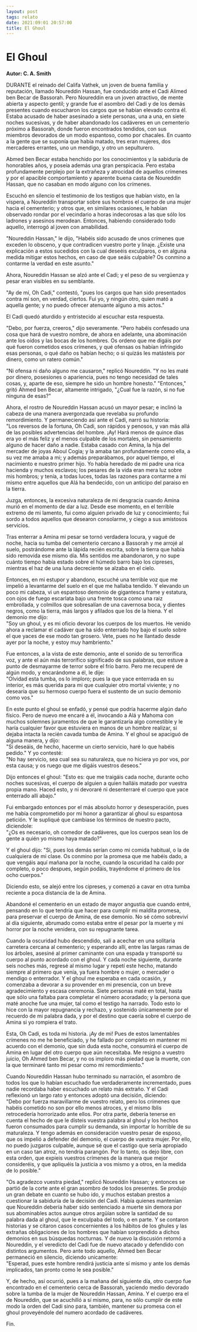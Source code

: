 ```yaml
---
layout: post
tags: relato
date: 2021:09:01 20:57:00
title: El Ghoul
---
```


# El Ghoul
**Autor: C. A. Smith**

DURANTE el reinado del Califa Vathek, un joven de buena familia y
reputación, llamado Noureddin Hassan, fue conducido ante el Cadi Alimed
ben Becar de Bassorah. Pero Noureddin era un joven atractivo, de mente
abierta y aspecto gentil; y grande fue el asombro del Cadi y de los
demás presentes cuando escucharon los cargos que se habían elevado
contra él. Estaba acusado de haber asesinado a siete personas, una a
una, en siete noches sucesivas, y de haber abandonado los cadáveres en
un cementerio próximo a Bassorah, donde fueron encontrados tendidos,
con sus miembros devorados de un modo espantoso, como por chacales. En
cuanto a la gente que se suponía que había matado, tres eran mujeres,
dos mercaderes errantes, uno un mendigo, y otro un sepulturero.

Abmed ben Becar estaba henchido por los conocimientos y la sabiduría de
honorables años, y poseía además una gran perspicacia. Pero estaba
profundamente perplejo por la extrañeza y atrocidad de aquellos
crímenes y por el apacible comportamiento y aparente buena casta de
Noureddin Hassan, que no casaban en modo alguno con los crímenes.

Escuchó en silencio el testimonio de los testigos que habían visto, en
la víspera, a Noureddin transportar sobre sus hombros el cuerpo de una
mujer hacia el cementerio; y otros que, en similares ocasiones, le
habían observado rondar por el vecindario a horas indecorosas a las que
sólo los ladrones y asesinos merodean. Entonces, habiendo considerado
todo aquello, interrogó al joven con amabilidad.

"Noureddin Hassan," le dijo, "Habéis sido acusado de unos crímenes que
exceden lo obsceno, y que contradicen vuestro porte y linaje. ¿Existe
una explicación a estos sucedidos con la cual deseéis exculparos, o en
alguna medida mitigar estos hechos, en caso de que seáis culpable? Os
conmino a contarme la verdad en este asunto."

Ahora, Noureddin Hassan se alzó ante el Cadi; y el peso de su vergüenza
y pesar eran visibles en su semblante.

"Ay de mí, Oh Cadi," contestó, "pues los cargos que han sido
presentados contra mí son, en verdad, ciertos. Fui yo, y ningún otro,
quien mató a aquella gente; y no puedo ofrecer atenuante alguno a mis
actos."

El Cadi quedó aturdido y entristecido al escuchar esta respuesta.

"Debo, por fuerza, creeros," dijo severamente. "Pero habéis confesado
una cosa que hará de vuestro nombre, de ahora en adelante, una
abominación ante los oídos y las bocas de los hombres. Os ordeno que me
digáis por qué fueron cometidos esos crímenes, y qué ofensas os habían
infringido esas personas, o qué daño os habían hecho; o si quizás les
matásteis por dinero, como un ratero común."

"Ni ofensa ni daño alguno me causaron," replicó Noureddin. "Y no les
maté por dinero, posesiones o apariencia, pues no tengo necesidad de
tales cosas, y, aparte de eso, siempre he sido un hombre honesto."
"Entonces," gritó Ahmed ben Becar, altamente intrigado, "¿Cual fue la
razón, si no fue ninguna de esas?"

Ahora, el rostro de Noureddin Hassan acusó un mayor pesar; e inclinó la
cabeza de una manera avergonzada que revelaba su profundo
remordimiento. Y permaneciendo así ante el Cadi, narró su historia:  
"Los reversos de la fortuna, Oh Cadi, son rápidos y penosos, y van más
allá de las posibles advertencias del hombre. ¡Ay! Hará menos de quince
días era yo el más feliz y el menos culpable de los mortales, sin
pensamiento alguno de hacer daño a nadie. Estaba casado con Amina, la
hija del mercader de joyas Aboul Cogia; y la amaba tan profundamente
como ella, a su vez me amaba a mi; y además preparábamos, por aquel
tiempo, el nacimiento e nuestro primer hijo. Yo había heredado de mi
padre una rica hacienda y muchos esclavos; los pesares de la vida eran
mera luz sobre mis hombros; y tenía, a todas luces, todas las razones
para contarme a mi mismo entre aquellos que Alá ha bendecido, con un
anticipo del paraiso en la tierra.

Juzga, entonces, la excesiva naturaleza de mi desgracia cuando Amina
murió en el momento de dar a luz. Desde ese momento, en el terrible
extremo de mi lamento, fui como alguien privado de luz y conocimiento;
fui sordo a todos aquellos que desearon consolarme, y ciego a sus
amistosos servicios.

Tras enterrar a Amina mi pesar se tornó verdadera locura, y vagué de
noche, hacia su tumba del cementerio cercano a Bassorah y me arrojé al
suelo, postrándome ante la lápida recién escrita, sobre la tierra que
había sido removida ese mismo día. Mis sentidos me abandonaron, y no
supe cuánto tiempo había estado sobre el húmedo barro bajo los
cipreses, mientras el haz de una luna decreciente se alzaba en el
cielo.

Entonces, en mi estupor y abandono, escuché una terrible voz que me
impelió a levantarme del suelo en el que me hallaba tendido. Y elevando
un poco mi cabeza, vi un espantoso demonio de gigantesca frame y
estatura, con ojos de fuego escarlata bajo una frente tosca como una
raiz embrollada, y colmillos que sobresalían de una cavernosa boca, y
dientes negros, como la tierra, más largos y afilados que los de la
hiena. Y el demonio me dijo:  
"Soy un ghoul, y es mi oficio devorar los cuerpos de los muertos. He
venido ahora a reclamar el cadáver que ha sido enterrado hoy bajo el
suelo sobre el que yaces de ese modo tan grosero. Vete, pues no he
llantado desde ayer por la noche, y estoy muy hambriento."

Fue entonces, a la vista de este demonio, ante el sonido de su
terrorífica voz, y ante el aún más terrorífico significado de sus
palabras, que estuve a punto de desmayarme de terror sobre el frío
barro. Pero me recuperé de algún modo, y encarándome a él, le dije:  
"Olvidad esta tumba, os lo imploro; pues la que yace enterrada en su
interior, es más querida para mi que cualquier otro mortal viviente; y
no desearía que su hermoso cuerpo fuera el sustento de un sucio demonio
como vos."

En este punto el ghoul se enfadó, y pensé que podría hacerme algún daño
físico. Pero de nuevo me encaré a él, invocando a Alá y Mahoma con
muchos solemnes juramentos de que le garantizaría algo comestible y le
haría cualquier favor que estuviera en manos de un hombre realizar, si
dejaba intacta la recién cavada tumba de Amina. Y el ghoul se apaciguó
de alguna manera, y dijo:  
"Si deseáis, de hecho, hacerme un cierto servicio, haré lo que habéis
pedido."
Y yo contesté:  
"No hay servicio, sea cual sea su naturaleza, que no hiciera yo por
vos, por esta causa; y os ruego que me digáis vuestros deseos."

Dijo entonces el ghoul: "Esto es: que me traigáis cada noche, durante
ocho noches sucesivas, el cuerpo de alguien a quien halláis matado por
vuestra propia mano. Haced esto, y ni devoraré ni desenterraré el
cuerpo que yace enterrado allí abajo."

Fui embargado entonces por el más absoluto horror y desesperación, pues
me había comprometido por mi honor a garantizar al ghoul su espantosa
petición. Y le supliqué que cambiase los términos de nuestro pacto,
diciendole:  
"¿Os es necesario, oh comedor de cadáveres, que los cuerpos sean los de
gente a quién yo mismo haya matado?"

Y el ghoul dijo: "Si, pues los demás serían como mi comida habitual, o
la de cualquiera de mi clase. Os conmino por la promesa que me habéis
dado, a que vengáis aquí mañana por la noche, cuando la oscuridad ha
caído por completo, o poco despues, según podáis, trayéndome el primero
de los ocho cuerpos."

Diciendo esto, se alejó entre los cipreses, y comenzó a cavar en otra
tumba reciente a poca distancia de la de Amina.

Abandoné el cementerio en un estado de mayor angustia que cuando entré,
pensando en lo que tendría que hacer para cumplir mi maldita promesa,
para preservar el cuerpo de Amina, de ese demonio. No sé cómo sobreviví
al día siguiente, abrumado como estaba entre el pesar por la muerte y
mi horror por la noche venidera, con su repugnante tarea.

Cuando la oscuridad hubo descendido, salí a acechar en una solitaria
carretera cercana al cementerio; y esperando allí, entre las largas
ramas de los árboles, asesiné al primer caminante con una espada y
transporté su cuerpo al punto acordado con el ghoul. Y cada noche
siguiente, durante seis noches más, regresé al mismo lugar y repetí
este hecho, matando siempre al primero que venía, ya fuera hombre o
mujer, o mercader o mendigo o enterrador. Y el ghoul me esperaba en
cada ocasión, y comenzaba a devorar a su provender en mi presencia, con
un breve agradecimiento y escasa ceremonia. Siete personas maté en
total, hasta que sólo una faltaba para completar el número acoradado; y
la persona que maté anoche fue una mujer, tal como el testigo ha
narrado. Todo esto lo hice con la mayor repugnancia y rechazo, y
sostenido únicamenente por el recuerdo de mi palabra dada, y por el
destino que caería sobre el cuerpo de Amina si yo rompiera el trato.

Esta, Oh Cadi, es toda mi historia. ¡Ay de mi! Pues de estos
lamentables crímenes no me he beneficiado, y he fallado por completo en
mantener mi acuerdo con el demonio, que sin duda esta noche, consumirá
el cuerpo de Amina en lugar del otro cuerpo que aún necesitaba. Me
resigno a vuestro juicio, Oh Ahmed ben Becar, y no os imploro más
piedad que la muerte, con la que terminaré tanto mi pesar como mi
remordimiento."

Cuando Noureddin Hassan hubo terminado su narración, el asombro de
todos los que lo habían escuchado fue verdaderamente incrementado, pues
nadie recordaba haber escuchado un relato más extraño. Y el Cadi
reflexionó un largo rato y entonces adoptó una decisión, diciendo:  
"Debo por fuerza maravillarme de vuestro relato, pero los crímenes que
habéis cometido no son por ello menos atroces, y el mismo Iblis
retrocedería horrorizado ante ellos. Por otra parte, debería tenerse en
cuenta el hecho de que le dísteis vuestra palabra al ghoul y los hechos
fueron consumados para cumplir su demanda, sin importar lo horrible de
su maturaleza. Y tengo además en consideración vuestro pesar de esposo,
que os impelió a defender del demonio, el cuerpo de vuestra mujer. Por
ello, no puedo juzgaros culpable, aunque sé que el castigo que sería
apropiado en un caso tan atroz, no tendría parangón. Por lo tanto, os
dejo libre, con esta orden, que expieis vuestros crímenes de la manera
que mejor consideréis, y que apliquéis la justicia a vos mismo y a
otros, en la medida de lo posible."

"Os agradezco vuestra piedad," replicó Noureddin Hassan; y entonces se
partió de la corte ante el gran asombro de todos los presentes. Se
produjo un gran debate en cuanto se hubo ido, y muchos estaban prestos
a cuestionar la sabiduría de la decisión del Cadi. Había quienes
mantenían que Noureddin debería haber sido sentenciado a muerte sin
demora por sus abominables actos aunque otros argüían sobre la santidad
de su palabra dada al ghoul, que le exculpaba del todo, o en parte. Y
se contaron historias y se citaron casos concernientes a los hábitos de
los ghules y las extrañas obligaciones de los hombres que habían
sorprendido a dichos demonios en sus búsquedas nocturnas. Y de nuevo la
discusión retornó a Noureddin, y el veredicto del Cadi fue de nuevo
atacado y defendido con distintos argumentos. Pero ante todo aquello,
Ahmed ben Becar permaneció en silencio, diciendo unicamente:  
"Esperad, pues este hombre rendirá justicia ante sí mismo y ante los
demás implicados, tan pronto como le sea posible."

Y, de hecho, así ocurrió, pues a la mañana del siguiente día, otro
cuerpo fue encontrado en el cementerio cerca de Bassorah, yaciendo
medio devorado sobre la tumba de la mujer de Noureddin Hassan, Amina. Y
el cuerpo era el de Noureddin, que se acuchilló a sí mismo, para, no
sólo cumplir de este modo la orden del Cadi sino para, también,
mantener su promesa con el ghoul proveyéndole del numero acordado de
cadáveres.

Fin.
